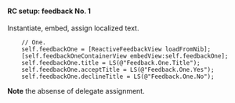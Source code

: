 #### RC setup: feedback No. 1

Instantiate, embed, assign localized text.

```objc
    // One.
    self.feedbackOne = [ReactiveFeedbackView loadFromNib];
    [self.feedbackOneContainerView embedView:self.feedbackOne];
    self.feedbackOne.title = LS(@"Feedback.One.Title");
    self.feedbackOne.acceptTitle = LS(@"Feedback.One.Yes");
    self.feedbackOne.declineTitle = LS(@"Feedback.One.No");
```

**Note** the absense of delegate assignment.

